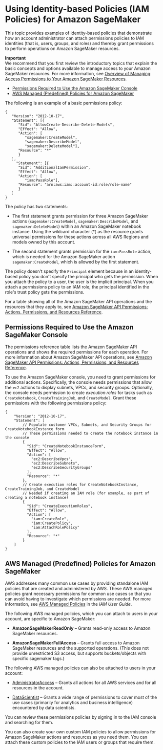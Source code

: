 # Using Identity\-based Policies \(IAM Policies\) for Amazon SageMaker<a name="using-identity-based-policies"></a>

This topic provides examples of identity\-based policies that demonstrate how an account administrator can attach permissions policies to IAM identities \(that is, users, groups, and roles\) and thereby grant permissions to perform operations on Amazon SageMaker resources\.

**Important**  
We recommend that you first review the introductory topics that explain the basic concepts and options available to manage access to your Amazon SageMaker resources\. For more information, see [Overview of Managing Access Permissions to Your Amazon SageMaker Resources](access-control-overview.md)\. 


+ [Permissions Required to Use the Amazon SageMaker Console](#console-permissions)
+ [AWS Managed \(Predefined\) Policies for Amazon SageMaker](#access-policy-aws-managed-policies)

The following is an example of a basic permissions policy:

```
{
   "Version": "2012-10-17",
   "Statement": [{
      "Sid": "AllowCreate-Describe-Delete-Models",
      "Effect": "Allow",
      "Action": [
         "sagemaker:CreateModel",
         "sagemaker:DescribeModel",
         "sagemaker:DeleteModel"],
      "Resource": "*"
      }
   ],
     "Statement": [{
      "Sid": "AdditionalIamPermission",
      "Effect": "Allow",
      "Action": [
         "iam:PassRole"],
      "Resource": "arn:aws:iam::account-id:role/role-name"
      }
   ]
}
```

The policy has two statements:

+ The first statement grants permission for three Amazon SageMaker actions \(`sagemaker:CreateModel`, `sagemaker:DescribeModel`, and `sagemaker:DeleteModel`\) within an Amazon SageMaker notebook instance\. Using the wildcard character \(\*\) as the resource grants universal permissions for these actions across all AWS Regions and models owned by this account\.

+ The second statement grants permission for the `iam:PassRole` action, which is needed for the Amazon SageMaker action `sagemaker:CreateModel`, which is allowed by the first statement\.

The policy doesn't specify the `Principal` element because in an identity\-based policy you don't specify the principal who gets the permission\. When you attach the policy to a user, the user is the implicit principal\. When you attach a permissions policy to an IAM role, the principal identified in the role's trust policy gets the permissions\. 

For a table showing all of the Amazon SageMaker API operations and the resources that they apply to, see [Amazon SageMaker API Permissions: Actions, Permissions, and Resources Reference](api-permissions-reference.md)\. 

## Permissions Required to Use the Amazon SageMaker Console<a name="console-permissions"></a>

The permissions reference table lists the Amazon SageMaker API operations and shows the required permissions for each operation\. For more information about Amazon SageMaker API operations, see [Amazon SageMaker API Permissions: Actions, Permissions, and Resources Reference](api-permissions-reference.md)\.

To use the Amazon SageMaker console, you need to grant permissions for additional actions\. Specifically, the console needs permissions that allow the `ec2` actions to display subnets, VPCs, and security groups\. Optionally, the console needs permission to create *execution roles* for tasks such as `CreateNotebook`, `CreateTrainingJob`, and `CreateModel`\. Grant these permissions with the following permissions policy:

```
{
    "Version": "2012-10-17",
    "Statement": [
        // Populate customer VPCs, Subnets, and Security Groups for CreateNotebookInstance form
        // These permissions needed to create the notebook instance in the console
        {
          "Sid": "CreateNotebookInstanceForm",
          "Effect": "Allow",
          "Action": [
            "ec2:DescribeVpcs",
            "ec2:DescribeSubnets",
            "ec2:DescribeSecurityGroups"
          ],
          "Resource": "*"
        },
        // Create execution roles for CreateNotebookInstance, CreateTrainingJob, and CreateModel
        // Needed if creating an IAM role (for example, as part of creating a notebook instance)
        {
          "Sid": "CreateExecutionRoles",
          "Effect": "Allow",
          "Action": [
            "iam:CreateRole",
            "iam:CreatePolicy",
            "iam:AttachRolePolicy"
          ],
          "Resource": "*"
        }
    ]
}
```

## AWS Managed \(Predefined\) Policies for Amazon SageMaker<a name="access-policy-aws-managed-policies"></a>

AWS addresses many common use cases by providing standalone IAM policies that are created and administered by AWS\. These AWS managed policies grant necessary permissions for common use cases so that you can avoid having to investigate which permissions are needed\. For more information, see [AWS Managed Policies](http://docs.aws.amazon.com/IAM/latest/UserGuide/access_policies_managed-vs-inline.html#aws-managed-policies) in the *IAM User Guide*\. 

The following AWS managed policies, which you can attach to users in your account, are specific to Amazon SageMaker:

+ **AmazonSageMakerReadOnly** – Grants read\-only access to Amazon SageMaker resources\. 

+ **AmazonSageMakerFullAccess** – Grants full access to Amazon SageMaker resources and the supported operations\. \(This does not provide unrestricted S3 access, but supports buckets/objects with specific sagemaker tags\.\)

The following AWS managed policies can also be attached to users in your account:

+ [AdministratorAccess](http://docs.aws.amazon.com/IAM/latest/UserGuide/access_policies_job-functions.html#jf_administrator) – Grants all actions for all AWS services and for all resources in the account\. 

+ [DataScientist](http://docs.aws.amazon.com/IAM/latest/UserGuide/access_policies_job-functions.html#jf_data-scientist) – Grants a wide range of permissions to cover most of the use cases \(primarily for analytics and business intelligence\) encountered by data scientists\.

You can review these permissions policies by signing in to the IAM console and searching for them\.

You can also create your own custom IAM policies to allow permissions for Amazon SageMaker actions and resources as you need them\. You can attach these custom policies to the IAM users or groups that require them\. 